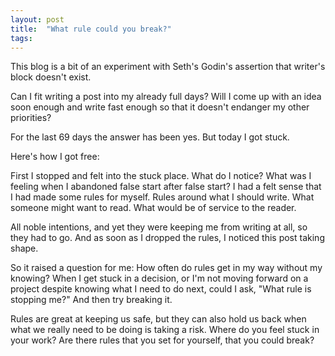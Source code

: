 ```yaml
---
layout: post
title:  "What rule could you break?"
tags: 
---
```


This blog is a bit of an experiment with Seth's Godin's assertion that writer's block doesn't exist.

Can I fit writing a post into my already full days? Will I come up with an idea soon enough and write fast enough so that it doesn't endanger my other priorities?

For the last 69 days the answer has been yes. But today I got stuck.

Here's how I got free:

First I stopped and felt into the stuck place. What do I notice? What was I feeling when I  abandoned false start after false start? I had a felt sense that I had made some rules for myself. Rules around what I should write. What someone might want to read. What would be of service to the reader.

All noble intentions, and yet they were keeping me from writing at all, so they had to go. And as soon as I dropped the rules, I noticed this post taking shape.

So it raised a question for me: How often do rules get in my way without my knowing? When I get stuck in a decision, or I'm not moving forward on a project despite knowing what I need to do next, could I ask, "What rule is stopping me?" And then try breaking it.

Rules are great at keeping us safe, but they can also hold us back when what we really need to be doing is taking a risk. Where do you feel stuck in your work? Are there rules that you set for yourself, that you could break?